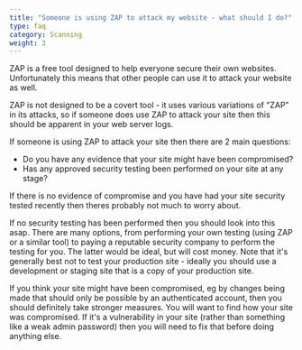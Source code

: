```yaml
---
title: "Someone is using ZAP to attack my website - what should I do?"
type: faq
category: Scanning
weight: 3
---
```


ZAP is a free tool designed to help everyone secure their own websites.
Unfortunately this means that other people can use it to attack your website
as well.

ZAP is not designed to be a covert tool - it uses various variations of "ZAP"
in its attacks, so if someone does use ZAP to attack your site then this
should be apparent in your web server logs.

If someone is using ZAP to attack your site then there are 2 main questions:

  * Do you have any evidence that your site might have been compromised?
  * Has any approved security testing been performed on your site at any stage?

If there is no evidence of compromise and you have had your site security
tested recently then theres probably not much to worry about.

If no security testing has been performed then you should look into this asap.
There are many options, from performing your own testing (using ZAP or a
similar tool) to paying a reputable security company to perform the testing
for you. The latter would be ideal, but will cost money. Note that it's
generally best not to test your production site - ideally you should use a
development or staging site that is a copy of your production site.

If you think your site might have been compromised, eg by changes being made
that should only be possible by an authenticated account, then you should
definitely take stronger measures. You will want to find how your site was
compromised. If it's a vulnerability in your site (rather than something like
a weak admin password) then you will need to fix that before doing anything
else.
